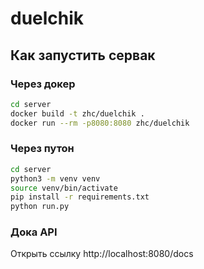 # duelchik

## Как запустить сервак

### Через докер
```bash
cd server
docker build -t zhc/duelchik .
docker run --rm -p8080:8080 zhc/duelchik
```

### Через путон
```bash
cd server
python3 -m venv venv
source venv/bin/activate
pip install -r requirements.txt
python run.py
```

### Дока API
Открыть ссылку http://localhost:8080/docs
